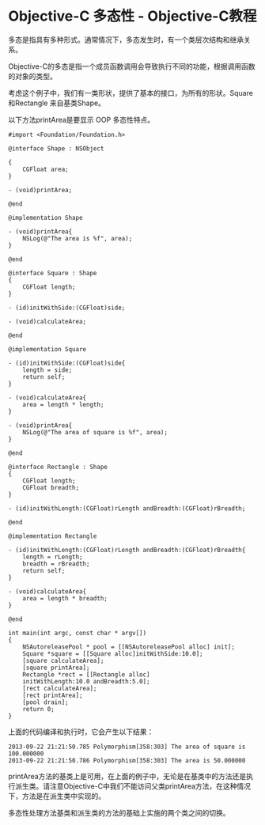 # Objective-C 多态性 - Objective-C教程

多态是指具有多种形式。通常情况下，多态发生时，有一个类层次结构和继承关系。

Objective-C的多态是指一个成员函数调用会导致执行不同的功能，根据调用函数的对象的类型。

考虑这个例子中，我们有一类形状，提供了基本的接口，为所有的形状。Square 和Rectangle 来自基类Shape。

以下方法printArea是要显示 OOP 多态性特点。

```
#import <Foundation/Foundation.h>

@interface Shape : NSObject

{
    CGFloat area;
}

- (void)printArea;

@end

@implementation Shape

- (void)printArea{
    NSLog(@"The area is %f", area);
}

@end

@interface Square : Shape
{
    CGFloat length;
}

- (id)initWithSide:(CGFloat)side;

- (void)calculateArea;

@end

@implementation Square

- (id)initWithSide:(CGFloat)side{
    length = side;
    return self;
}

- (void)calculateArea{
    area = length * length;
}

- (void)printArea{
    NSLog(@"The area of square is %f", area);
}

@end

@interface Rectangle : Shape
{
    CGFloat length;
    CGFloat breadth;
}

- (id)initWithLength:(CGFloat)rLength andBreadth:(CGFloat)rBreadth;

@end

@implementation Rectangle

- (id)initWithLength:(CGFloat)rLength andBreadth:(CGFloat)rBreadth{
    length = rLength;
    breadth = rBreadth;
    return self;
}

- (void)calculateArea{
    area = length * breadth;
}

@end

int main(int argc, const char * argv[])
{
    NSAutoreleasePool * pool = [[NSAutoreleasePool alloc] init];
    Square *square = [[Square alloc]initWithSide:10.0];
    [square calculateArea];
    [square printArea];
    Rectangle *rect = [[Rectangle alloc]
    initWithLength:10.0 andBreadth:5.0];
    [rect calculateArea];
    [rect printArea];        
    [pool drain];
    return 0;
}

```

上面的代码编译和执行时，它会产生以下结果：

```
2013-09-22 21:21:50.785 Polymorphism[358:303] The area of square is 100.000000
2013-09-22 21:21:50.786 Polymorphism[358:303] The area is 50.000000
```

printArea方法的基类上是可用，在上面的例子中，无论是在基类中的方法还是执行派生类。请注意Objective-C中我们不能访问父类printArea方法，在这种情况下，方法是在派生类中实现的。

多态性处理方法基类和派生类的方法的基础上实施的两个类之间的切换。

